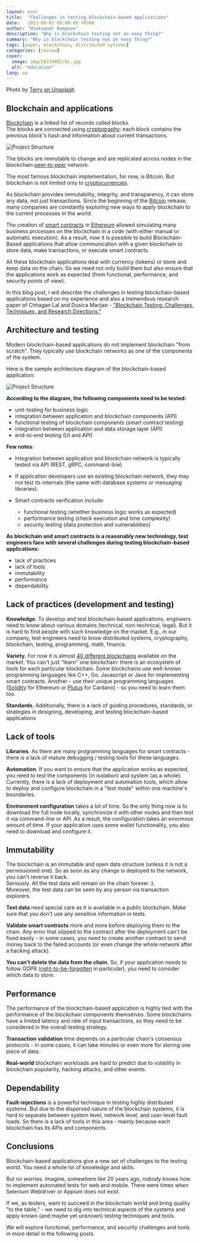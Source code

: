 ```yaml
---
layout: post
title:  "Challenges in testing blockchain-based applications"
date:   2021-08-02 09:00:00 +0300
author: "Oleksandr Romanov"
description: "Why is blockchain testing not an easy thing?"
summary: "Why is blockchain testing not an easy thing?"
tags: [paper, blockchain, distributed systems]
categories: [review]
cover:
  image: img/20210802/bc.jpg
  alt: "education"
lang: ua
---
```


Photo by [Terry on Unsplash](https://unsplash.com/@blueskin?utm_source=unsplash&utm_medium=referral&utm_content=creditCopyText)

## Blockchain and applications

[Blockchain](https://blockgeeks.com/guides/what-is-blockchain-technology) is a linked list of records called blocks.  
The blocks are connected using [cryptography](https://en.wikipedia.org/wiki/Cryptography): each block contains the previous block's hash and information about current transactions.  

![Project Structure](/img/20210802/blockchain.png) 

The blocks are immutable to change and are replicated across nodes in the blockchain [peer-to-peer](https://en.wikipedia.org/wiki/Peer-to-peer) network.  

The most famous blockchain implementation, for now, is Bitcoin. But blockchain is not limited only to [cryptocurrencies](https://blockgeeks.com/guides/what-is-cryptocurrency/).  

As blockchain provides immutability, integrity, and transparency, it can store any data, not just transactions. Since the beginning of the [Bitcoin](https://bitcoin.org/en/) release, many companies are constantly exploring new ways to apply blockchain to the current processes in the world.  

The creation of [smart contracts](https://blockgeeks.com/guides/smart-contracts) in [Ethereum](https://ethereum.org/en/) allowed simulating many business processes on the blockchain in a code (with either manual or automatic execution). As a result, now it is possible to build Blockchain-Based applications that allow communication with a given blockchain to store data, make transactions, or execute smart contracts.  

All these blockchain applications deal with currency (tokens) or store and keep data on the chain. So we need not only build them but also ensure that the applications work as expected (from functional, performance, and security points of view).  

In this blog post, I will describe the challenges in testing blockchain-based applications based on my experience and also a tremendous research paper of Chhagan Lal and Dusica Marijan - ["Blockchain Testing: Challenges, Techniques, and Research Directions."](https://arxiv.org/pdf/2103.10074.pdf) 

## Architecture and testing

Modern blockchain-based applications do not implement blockchain "from scratch". They typically use blockchain networks as one of the components of the system.  

Here is the sample architecture diagram of the blockchain-based application:

![Project Structure](/img/20210802/bc-app.png)


**According to the diagram, the following components need to be tested:**
- unit-testing for business logic
- integration between application and blockchain components (API)
- functional testing of blockchain components (smart contract testing)
- integration between application and data storage layer (API)
- end-to-end testing (UI and API)

**Few notes:**
* Integration between application and blockchain network is typically tested via API (REST, gRPC, command-line)

* If application developers use an existing blockchain network, they may not test its internals (the same with database systems or messaging libraries).

* Smart contracts verification include:
  * functional testing (whether business logic works as expected)
  * performance testing (check execution and time complexity)
  * security testing (data protection and vulnerabilities)

**As blockchain and smart contracts is a reasonably new technology, test engineers face with several challenges during testing blockchain-based applications:**
* lack of practices
* lack of tools
* immutability
* performance
* dependability

## Lack of practices (development and testing)

**Knowledge.** To develop and test blockchain-based applications, engineers need to know about various domains (technical, non-technical, legal). But it is hard to find people with such knowledge on the market. E.g., in our company, test engineers need to know distributed systems, cryptography, blockchain, testing, programming, math, finance.  

**Variety.** For now it is almost [40 different blockchains](https://docs.google.com/spreadsheets/d/1OO06RZ7vw8-Hij8ZxB68FaRYRtQEz3GifnLDNwW8sTs/edit#gid=1051902784) available on the market. You can't just "learn" one blockchain: there is an ecosystem of tools for each particular blockchain. Some blockchains use well-known programming languages like C++, Go, Javascript or Java for implementing smart contracts. Another - use their unique programming languages ([Solidity](https://docs.soliditylang.org/en/v0.8.6/) for Ethereum or [Plutus](https://plutus.readthedocs.io/en/latest/plutus/tutorials/plutus-playground.html) for Cardano) - so you need to learn them too.  

**Standards.** Additionally, there is a lack of guiding procedures, standards, or strategies in designing, developing, and testing blockchain-based applications

## Lack of tools

**Libraries**. As there are many programming languages for smart contracts - there is a lack of mature debugging / testing tools for these languages.  

**Automation**. If you want to ensure that the application works as expected, you need to test the components (in isolation) and system (as a whole). Currently, there is a lack of deployment and automation tools, which allow to deploy and configure blockchain in a "test mode" within one machine's boundaries.  

**Environment configuration** takes a lot of time. So the only thing now is to download the full node locally, synchronize it with other nodes and then test it via command-line or API. As a result, the configuration takes an enormous amount of time. If your application uses some wallet functionality, you also need to download and configure it. 
 
## Immutability

The blockchain is an immutable and open data structure (unless it is not a permissioned one). So as soon as any change is deployed to the network, you can't reverse it back.  
Seriously. All the test data will remain on the chain forever :).  
Moreover, the test data can be seen by any person via transaction explorers.

**Test data** need special care as it is available in a public blockchain. Make sure that you don't use any sensitive information in tests.

**Validate smart contracts** more and more before deploying them to the chain. Any error that slipped to the contract after the deployment can't be fixed easily - in some cases, you need to create another contract to send money back to the failed accounts (or even change the whole network after a hacking attack).

**You can't delete the data from the chain.** So, if your application needs to follow GDPR ([right-to-be-forgotten](https://gdpr.eu/right-to-be-forgotten/) in particular), you need to consider which data to store.

## Performance  

The performance of the blockchain-based application is highly tied with the performance of the blockchain components themselves. Some blockchains have a limited latency and rate of input transactions, so they need to be considered in the overall testing strategy.

**Transaction validation** time depends on a particular chain's consensus protocols - in some cases, it can take minutes or even more for storing one piece of data. 

**Real-world** blockchain workloads are hard to predict due to volatility in blockchain popularity, hacking attacks, and other events.

## Dependability  

**Fault-injections** is a powerful technique in testing highly distributed systems. But due to the dispersed nature of the blockchain systems, it is hard to separate between system level, network level, and user-level fault loads. So there is a lack of tools in this area - mainly because each blockchain has its APIs and components. 

## Conclusions

Blockchain-based applications give a new set of challenges to the testing world. You need a whole lot of knowledge and skills.  

But no worries. Imagine, somewhere like 20 years ago, nobody knows how to implement automated tests for web and mobile. There were times when Selenium Webdriver or Appium does not exist. 

If we, as testers, want to succeed in the blockchain world and bring quality "to the table," - we need to dig into technical aspects of the systems and apply known (and maybe yet unknown) testing techniques and tools. 

We will explore functional, performance, and security challenges and tools in more detail in the following posts. 

